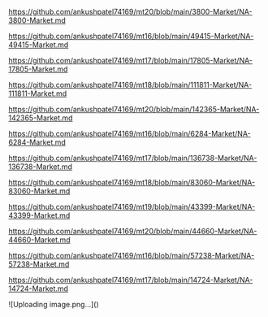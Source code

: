 <p><a href="https://github.com/ankushpatel74169/mt20/blob/main/3800-Market/NA-3800-Market.md">https://github.com/ankushpatel74169/mt20/blob/main/3800-Market/NA-3800-Market.md</a></p><p><a href="https://github.com/ankushpatel74169/mt16/blob/main/49415-Market/NA-49415-Market.md">https://github.com/ankushpatel74169/mt16/blob/main/49415-Market/NA-49415-Market.md</a></p><p><a href="https://github.com/ankushpatel74169/mt17/blob/main/17805-Market/NA-17805-Market.md">https://github.com/ankushpatel74169/mt17/blob/main/17805-Market/NA-17805-Market.md</a></p><p><a href="https://github.com/ankushpatel74169/mt18/blob/main/111811-Market/NA-111811-Market.md">https://github.com/ankushpatel74169/mt18/blob/main/111811-Market/NA-111811-Market.md</a></p><p><a href="https://github.com/ankushpatel74169/mt20/blob/main/142365-Market/NA-142365-Market.md">https://github.com/ankushpatel74169/mt20/blob/main/142365-Market/NA-142365-Market.md</a></p><p><a href="https://github.com/ankushpatel74169/mt16/blob/main/6284-Market/NA-6284-Market.md">https://github.com/ankushpatel74169/mt16/blob/main/6284-Market/NA-6284-Market.md</a></p><p><a href="https://github.com/ankushpatel74169/mt17/blob/main/136738-Market/NA-136738-Market.md">https://github.com/ankushpatel74169/mt17/blob/main/136738-Market/NA-136738-Market.md</a></p><p><a href="https://github.com/ankushpatel74169/mt18/blob/main/83060-Market/NA-83060-Market.md">https://github.com/ankushpatel74169/mt18/blob/main/83060-Market/NA-83060-Market.md</a></p><p><a href="https://github.com/ankushpatel74169/mt19/blob/main/43399-Market/NA-43399-Market.md">https://github.com/ankushpatel74169/mt19/blob/main/43399-Market/NA-43399-Market.md</a></p><p><a href="https://github.com/ankushpatel74169/mt20/blob/main/44660-Market/NA-44660-Market.md">https://github.com/ankushpatel74169/mt20/blob/main/44660-Market/NA-44660-Market.md</a></p><p><a href="https://github.com/ankushpatel74169/mt16/blob/main/57238-Market/NA-57238-Market.md">https://github.com/ankushpatel74169/mt16/blob/main/57238-Market/NA-57238-Market.md</a></p><p><a href="https://github.com/ankushpatel74169/mt17/blob/main/14724-Market/NA-14724-Market.md">https://github.com/ankushpatel74169/mt17/blob/main/14724-Market/NA-14724-Market.md</a></p>
![Uploading image.png…]()
